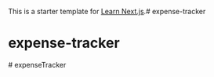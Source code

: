 This is a starter template for [Learn Next.js](https://nextjs.org/learn).# expense-tracker
# expense-tracker
#   e x p e n s e T r a c k e r  
 
